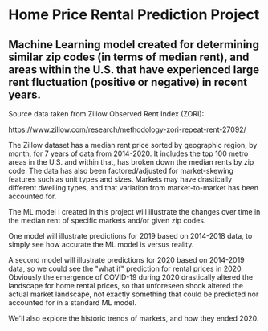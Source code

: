 # Home Price Rental Prediction Project
## Machine Learning model created for determining similar zip codes (in terms of median rent), and areas within the U.S. that have experienced large rent fluctuation (positive or negative) in recent years.
Source data taken from Zillow Observed Rent Index (ZORI):

https://www.zillow.com/research/methodology-zori-repeat-rent-27092/

The Zillow dataset has a median rent price sorted by geographic region, by month, for 7 years of data from 2014-2020. It includes the top 100 metro areas in the U.S. and within that, has broken down the median rents by zip code.  The data has also been factored/adjusted for market-skewing features such as unit types and sizes.  Markets may have drastically different dwelling types, and that variation from market-to-market has been accounted for.

The ML model I created in this project will illustrate the changes over time in the median rent of specific markets and/or given zip codes.

One model will illustrate predictions for 2019 based on 2014-2018 data, to simply see how accurate the ML model is versus reality.

A second model will illustrate predictions for 2020 based on 2014-2019 data, so we could see the "what if" prediction for rental prices in 2020.  Obviously the emergence of COVID-19 during 2020 drastically altered the landscape for home rental prices, so that unforeseen shock altered the actual market landscape, not exactly something that could be predicted nor accounted for in a standard ML model.

We'll also explore the historic trends of markets, and how they ended 2020.
